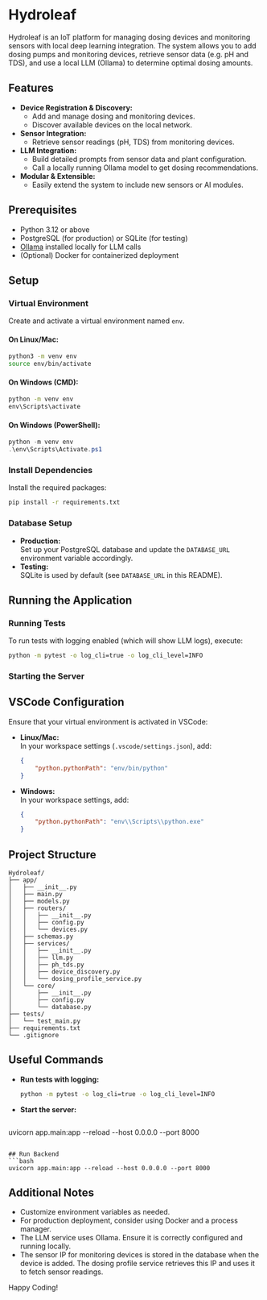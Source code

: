 
# Hydroleaf

Hydroleaf is an IoT platform for managing dosing devices and monitoring sensors with local deep learning integration. The system allows you to add dosing pumps and monitoring devices, retrieve sensor data (e.g. pH and TDS), and use a local LLM (Ollama) to determine optimal dosing amounts.

## Features

- **Device Registration & Discovery:** 
  - Add and manage dosing and monitoring devices.
  - Discover available devices on the local network.
- **Sensor Integration:**
  - Retrieve sensor readings (pH, TDS) from monitoring devices.
- **LLM Integration:**
  - Build detailed prompts from sensor data and plant configuration.
  - Call a locally running Ollama model to get dosing recommendations.
- **Modular & Extensible:**
  - Easily extend the system to include new sensors or AI modules.

## Prerequisites

- Python 3.12 or above
- PostgreSQL (for production) or SQLite (for testing)
- [Ollama](https://ollama.com/) installed locally for LLM calls
- (Optional) Docker for containerized deployment

## Setup

### Virtual Environment

Create and activate a virtual environment named `env`.

#### On Linux/Mac:
```bash
python3 -m venv env
source env/bin/activate
```

#### On Windows (CMD):
```cmd
python -m venv env
env\Scripts\activate
```

#### On Windows (PowerShell):
```powershell
python -m venv env
.\env\Scripts\Activate.ps1
```

### Install Dependencies

Install the required packages:
```bash
pip install -r requirements.txt
```

### Database Setup

- **Production:**  
  Set up your PostgreSQL database and update the `DATABASE_URL` environment variable accordingly.
- **Testing:**  
  SQLite is used by default (see `DATABASE_URL` in this README).

## Running the Application

### Running Tests

To run tests with logging enabled (which will show LLM logs), execute:
```bash
python -m pytest -o log_cli=true -o log_cli_level=INFO
```

### Starting the Server



## VSCode Configuration

Ensure that your virtual environment is activated in VSCode:

- **Linux/Mac:**  
  In your workspace settings (`.vscode/settings.json`), add:
  ```json
  {
      "python.pythonPath": "env/bin/python"
  }
  ```

- **Windows:**  
  In your workspace settings, add:
  ```json
  {
      "python.pythonPath": "env\\Scripts\\python.exe"
  }
  ```

## Project Structure

```
Hydroleaf/
├── app/
│   ├── __init__.py
│   ├── main.py
│   ├── models.py
│   ├── routers/
│   │   ├── __init__.py
│   │   ├── config.py
│   │   └── devices.py
│   ├── schemas.py
│   ├── services/
│   │   ├── __init__.py
│   │   ├── llm.py
│   │   ├── ph_tds.py
│   │   ├── device_discovery.py
│   │   └── dosing_profile_service.py
│   └── core/
│       ├── __init__.py
│       ├── config.py
│       └── database.py
├── tests/
│   └── test_main.py
├── requirements.txt
└── .gitignore
```

## Useful Commands

- **Run tests with logging:**
  ```bash
  python -m pytest -o log_cli=true -o log_cli_level=INFO
  ```
- **Start the server:**
  ```bash
uvicorn app.main:app --reload --host 0.0.0.0 --port 8000
  ```

## Run Backend 
```bash
uvicorn app.main:app --reload --host 0.0.0.0 --port 8000
```
## Additional Notes

- Customize environment variables as needed.
- For production deployment, consider using Docker and a process manager.
- The LLM service uses Ollama. Ensure it is correctly configured and running locally.
- The sensor IP for monitoring devices is stored in the database when the device is added. The dosing profile service retrieves this IP and uses it to fetch sensor readings.

Happy Coding!
